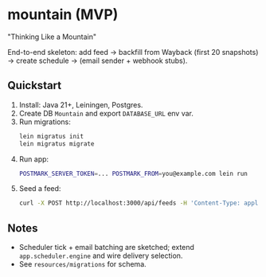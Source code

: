 # mountain (MVP)

"Thinking Like a Mountain"

End-to-end skeleton: add feed → backfill from Wayback (first 20 snapshots) → create schedule → (email sender + webhook stubs).

## Quickstart
1. Install: Java 21+, Leiningen, Postgres.
2. Create DB `Mountain` and export `DATABASE_URL` env var.
3. Run migrations:
   ```bash
   lein migratus init
   lein migratus migrate
   ```
4. Run app:
   ```bash
   POSTMARK_SERVER_TOKEN=... POSTMARK_FROM=you@example.com lein run
   ```
5. Seed a feed:
   ```bash
   curl -X POST http://localhost:3000/api/feeds -H 'Content-Type: application/json' -d '{"url":"https://slatestarcodex.com/feed/"}'
   ```

## Notes
- Scheduler tick + email batching are sketched; extend `app.scheduler.engine` and wire delivery selection.
- See `resources/migrations` for schema.

